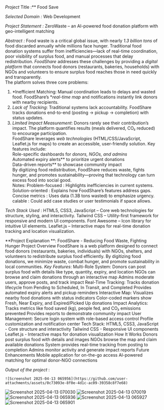 *Project* Title :**  Food Save

*Selected Domain  :* Web Development 

*Project Statement :*
            ZeroWaste – an AI-powered food donation platform with geo-intelligent matching  

*Abstract :* 
         Food waste is a critical global issue, with nearly *1.3 billion tons* of food discarded annually while millions face hunger. Traditional food donation systems suffer from inefficiencies—lack of real-time coordination, poor visibility of surplus food, and manual processes that delay redistribution. *FoodShare* addresses these challenges by providing a *digital platform* that connects food donors (restaurants, bakeries, households) with NGOs and volunteers to ensure surplus food reaches those in need quickly and transparently.  
The platform solves three core problems:  
1. *Inefficient Matching: Manual coordination leads to delays and wasted food. FoodShare’s **real-time map* and notifications instantly link donors with nearby recipients.  
2. *Lack of Tracking*: Traditional systems lack accountability. FoodShare tracks donations end-to-end (posting → pickup → completion) with status updates.  
3. *Limited Impact Measurement*: Donors rarely see their contribution’s impact. The platform quantifies results (meals delivered, CO₂ reduced) to encourage participation.  
FoodShare leverages *web technologies* (HTML/CSS/JavaScript, Leaflet.js for maps) to create an accessible, user-friendly solution. Key features include:  
    Role-specific dashboards for *donors, NGOs, and admins*  
    Automated expiry alerts** to prioritize urgent donations  
    Data-driven reports** to showcase community impact  
By digitizing food redistribution, FoodShare reduces waste, fights hunger, and promotes sustainability—proving that technology can turn excess food into social good.  
 Notes:
     Problem-focused : Highlights inefficiencies in current systems.  
     Solution-oriented : Explains how FoodShare’s features address gaps.  
     Concise metrics    : Uses data (1.3B tons wasted) to emphasize urgency.  
     calable  : Could add case studies or user testimonials if space allows.  

 *Tech Stack Used* :
     HTML5, CSS3, JavaScript – Core web technologies for structure, styling, and interactivity.
     Tailwind CSS – Utility-first framework for responsive and modern UI components.
     Font Awesome – Icon library for intuitive UI elements.
     Leaflet.js – Interactive maps for real-time donation tracking and location visualization.

  **Project Explanation **:
      FoodShare - Reducing Food Waste, Fighting Hunger
Project Overview
FoodShare is a web platform designed to connect food donors (restaurants, bakeries, individuals) with NGOs, shelters, and volunteers to redistribute surplus food efficiently. By digitizing food donations, we minimize waste, combat hunger, and promote sustainability in local communities.
*Key Features*: 
Multi-Role System:
   Donors can post surplus food with details like type, quantity, expiry, and location
   NGOs can browse and claim donations through an interactive map
   Admins moderate users, approve posts, and track impact
Real-Time Tracking:
   Tracks donation lifecycle from Pending to Scheduled, In Transit, and Completed
   Provides automated expiry alerts and pickup reminders
Interactive Map:
  Visualizes nearby food donations with status indicators
  Color-coded markers show Fresh, Near Expiry, and Expired/Picked Up donations
Impact Analytics:
   Tracks metrics like food saved (kg), people fed, and CO₂ emissions prevented
   Provides reports to demonstrate community impact
User Management:
   Secure login system with role-based access control
   Profile customization and notification center
Tech Stack:
  HTML5, CSS3, JavaScript - Core structure and interactivity
  Tailwind CSS - Responsive UI components
  Leaflet.js - Interactive maps for donation visualization
How It Works
  Donors post surplus food with details and images
  NGOs browse the map and claim available donations
  System provides real-time tracking from posting to completion
  Admins monitor activity and generate impact reports
Future Enhancements
  Mobile application for on-the-go access
  AI-powered matching for optimal donor-NGO connections

*Output of the project* :

    ![Screenshot 2025-04-13 065956](https://github.com/user-attachments/assets/0c73093e-8f0e-4d1c-ac09-39358c8f7e68)
![Screenshot 2025-04-13 070030](https://github.com/user-attachments/assets/6c7e930b-6dd4-40d8-adc6-6ebad66cd1ee)
![Screenshot 2025-04-13 070019](https://github.com/user-attachments/assets/8b67a57c-3e99-43a5-aba7-5c8ebbc87ec1)
![Screenshot 2025-04-13 065936](https://github.com/user-attachments/assets/608e4cfd-45b5-4e7c-81b3-7234b6b070cf)
![Screenshot 2025-04-13 065927](https://github.com/user-attachments/assets/646470b9-823e-4ba9-b1e8-0d2da9f179ca)
![Screenshot 2025-04-13 065901](https://github.com/user-attachments/assets/5a87d370-73c9-4346-833f-b6c2c35d9bf3)
